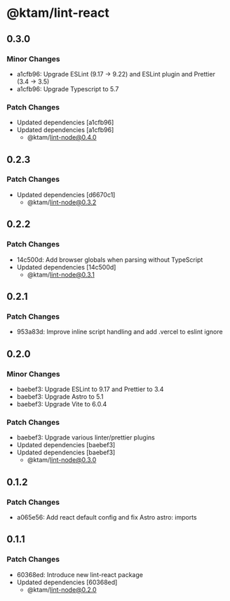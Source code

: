 # @ktam/lint-react

## 0.3.0

### Minor Changes

- a1cfb96: Upgrade ESLint (9.17 -> 9.22) and ESLint plugin and Prettier (3.4 -> 3.5)
- a1cfb96: Upgrade Typescript to 5.7

### Patch Changes

- Updated dependencies [a1cfb96]
- Updated dependencies [a1cfb96]
  - @ktam/lint-node@0.4.0

## 0.2.3

### Patch Changes

- Updated dependencies [d6670c1]
  - @ktam/lint-node@0.3.2

## 0.2.2

### Patch Changes

- 14c500d: Add browser globals when parsing without TypeScript
- Updated dependencies [14c500d]
  - @ktam/lint-node@0.3.1

## 0.2.1

### Patch Changes

- 953a83d: Improve inline script handling and add .vercel to eslint ignore

## 0.2.0

### Minor Changes

- baebef3: Upgrade ESLint to 9.17 and Prettier to 3.4
- baebef3: Upgrade Astro to 5.1
- baebef3: Upgrade Vite to 6.0.4

### Patch Changes

- baebef3: Upgrade various linter/prettier plugins
- Updated dependencies [baebef3]
- Updated dependencies [baebef3]
  - @ktam/lint-node@0.3.0

## 0.1.2

### Patch Changes

- a065e56: Add react default config and fix Astro astro: imports

## 0.1.1

### Patch Changes

- 60368ed: Introduce new lint-react package
- Updated dependencies [60368ed]
  - @ktam/lint-node@0.2.0
